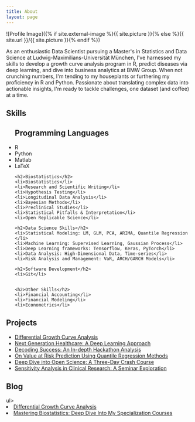 ```yaml
---
title: About
layout: page
---
```

![Profile Image]({% if site.external-image %}{{ site.picture }}{% else %}{{ site.url }}/{{ site.picture }}{% endif %})

<p>As an enthusiastic Data Scientist pursuing a Master's in Statistics and Data Science at Ludwig-Maximilians-Universität München, I've harnessed my skills to develop a growth curve analysis program in R, predict diseases via deep learning, and dive into business analytics at BMW Group. When not crunching numbers, I'm tending to my houseplants or furthering my proficiency in R and Python. Passionate about translating complex data into actionable insights, I'm ready to tackle challenges, one dataset (and coffee) at a time.</p>


<h2>Skills</h2>

<ul class="skill-list">
    <h2>Programming Languages</h2>
    <li>R</li>
    <li>Python</li>
    <li>Matlab</li>
    <li>LaTeX</li>

    <h2>Biostatistics</h2>
    <li>Biostatistics</li>
    <li>Research and Scientific Writing</li>
    <li>Hypothesis Testing</li>
    <li>Longitudinal Data Analysis</li>
    <li>Bayesian Methods</li>
    <li>Preclinical Studies</li> 
    <li>Statistical Pitfalls & Interpretation</li> 
    <li>Open Replicable Science</li> 

    <h2>Data Science Skills</h2>
    <li>Statistical Modeling: LM, GLM, PCA, ARIMA, Quantile Regression </li>
    <li>Machine Learning: Supervised Learning, Gaussian Process</li>
    <li>Deep Learning frameworks: Tensorflow, Keras, PyTorch</li>
    <li>Data Analysis: High-Dimensional Data, Time-series</li>
    <li>Risk Analysis and Management: VaR, ARCH/GARCH Models</li>

    <h2>Software Development</h2>
    <li>Git</li>

    
    <h2>Other Skills</h2>
    <li>Financial Accounting</li>
    <li>Financial Modeling</li>
    <li>Econometrics</li>
</ul>


<h2>Projects</h2>

<ul>
	<li><a href="_posts/2023-07-24-differentialgrowth.markdown">Differential Growth Curve Analysis</a></li>
	<li><a href="_posts/2023-07-23-NGH.markdown">Next Generation Healthcare: A Deep Learning Approach</a></li>
	<li><a href="_posts/2023-07-23-TUM.markdown">Decoding Success: An In-depth Hackathon Analysis </a></li>
	<li><a href="_posts/2023-07-24-Bachelorthesis.markdown">On Value at Risk Prediction Using Quantile Regression Methods</a></li>
	<li><a href="_posts/2023-07-24-CrashCourse.markdown">Deep Dive into Open Science: A Three-Day Crash Course</a></li>
	<li><a href="_posts/2023-07-24-Seminar.markdown">Sensitivity Analysis in Clinical Research: A Seminar Exploration</a></li>
</ul>


<h2>Blog</h2>
ul>
	<li><a href="_posts/2023-07-24-StatisticsandDataScience.markdown">Differential Growth Curve Analysis</a></li>
	<li><a href="_posts/2023-07-23-Biostatistics.markdown">Mastering Biostatistics: Deep Dive Into My Specialization Courses</a></li>
</ul>